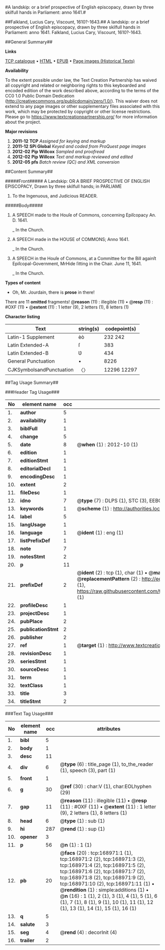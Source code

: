 #A landskip: or a brief prospective of English episcopacy, drawn by three skilfull hands in Parliament: anno 1641.#

##Falkland, Lucius Cary, Viscount, 1610?-1643.##
A landskip: or a brief prospective of English episcopacy, drawn by three skilfull hands in Parliament: anno 1641.
Falkland, Lucius Cary, Viscount, 1610?-1643.

##General Summary##

**Links**

[TCP catalogue](http://www.ota.ox.ac.uk/tcp/)  • 
[HTML](http://tei.it.ox.ac.uk/tcp/Texts-HTML/free/A88/A88612.html)  • 
[EPUB](http://tei.it.ox.ac.uk/tcp/Texts-EPUB/free/A88/A88612.epub) • 
[Page images (Historical Texts)](https://historicaltexts.jisc.ac.uk/eebo-99862902e)

**Availability**

To the extent possible under law, the Text Creation Partnership has waived all copyright and related or neighboring rights to this keyboarded and encoded edition of the work described above, according to the terms of the CC0 1.0 Public Domain Dedication (http://creativecommons.org/publicdomain/zero/1.0/). This waiver does not extend to any page images or other supplementary files associated with this work, which may be protected by copyright or other license restrictions. Please go to https://www.textcreationpartnership.org/ for more information about the project.

**Major revisions**

1. __2011-12__ __TCP__ *Assigned for keying and markup*
1. __2011-12__ __SPi Global__ *Keyed and coded from ProQuest page images*
1. __2012-02__ __Pip Willcox__ *Sampled and proofread*
1. __2012-02__ __Pip Willcox__ *Text and markup reviewed and edited*
1. __2012-05__ __pfs__ *Batch review (QC) and XML conversion*

##Content Summary##

#####Front#####
A Landskip: OR A BRIEF PROSPECTIVE OF ENGLISH EPISCOPACY, Drawn by three skilfull hands; in PARLIAME
1. To the Ingenuous, and Judicious READER.

#####Body#####

1. A SPEECH made to the Houſe of Commons, concerning Epiſcopacy An. D. 1641.

    _ In the Church.

1. A SPEECH made in the HOUSE of COMMONS; Anno 1641.

    _ In the Church.

1. A SPEECH in the Houſe of Commons, at a Committee for the Bill againſt Epiſcopal-Government, MrHide ſitting in the Chair. June 11, 1641.

    _ In the Church.

**Types of content**

  * Oh, Mr. Jourdain, there is **prose** in there!

There are 11 **omitted** fragments! 
 @__reason__ (11) : illegible (11)  •  @__resp__ (11) : #OXF (11)  •  @__extent__ (11) : 1 letter (9), 2 letters (1), 8 letters (1)

**Character listing**


|Text|string(s)|codepoint(s)|
|---|---|---|
|Latin-1 Supplement|èò|232 242|
|Latin Extended-A|ſ|383|
|Latin Extended-B|Ʋ|434|
|General Punctuation|•|8226|
|CJKSymbolsandPunctuation|〈〉|12296 12297|

##Tag Usage Summary##

###Header Tag Usage###

|No|element name|occ|attributes|
|---|---|---|---|
|1.|__author__|5||
|2.|__availability__|1||
|3.|__biblFull__|1||
|4.|__change__|5||
|5.|__date__|8| @__when__ (1) : 2012-10 (1)|
|6.|__edition__|1||
|7.|__editionStmt__|1||
|8.|__editorialDecl__|1||
|9.|__encodingDesc__|1||
|10.|__extent__|2||
|11.|__fileDesc__|1||
|12.|__idno__|7| @__type__ (7) : DLPS (1), STC (3), EEBO-CITATION (1), PROQUEST (1), VID (1)|
|13.|__keywords__|1| @__scheme__ (1) : http://authorities.loc.gov/ (1)|
|14.|__label__|5||
|15.|__langUsage__|1||
|16.|__language__|1| @__ident__ (1) : eng (1)|
|17.|__listPrefixDef__|1||
|18.|__note__|7||
|19.|__notesStmt__|2||
|20.|__p__|11||
|21.|__prefixDef__|2| @__ident__ (2) : tcp (1), char (1)  •  @__matchPattern__ (2) : ([0-9\-]+):([0-9IVX]+) (1), (.+) (1)  •  @__replacementPattern__ (2) : http://eebo.chadwyck.com/downloadtiff?vid=$1&page=$2 (1), https://raw.githubusercontent.com/textcreationpartnership/Texts/master/tcpchars.xml#$1 (1)|
|22.|__profileDesc__|1||
|23.|__projectDesc__|1||
|24.|__pubPlace__|2||
|25.|__publicationStmt__|2||
|26.|__publisher__|2||
|27.|__ref__|1| @__target__ (1) : http://www.textcreationpartnership.org/docs/. (1)|
|28.|__revisionDesc__|1||
|29.|__seriesStmt__|1||
|30.|__sourceDesc__|1||
|31.|__term__|1||
|32.|__textClass__|1||
|33.|__title__|3||
|34.|__titleStmt__|2||


###Text Tag Usage###

|No|element name|occ|attributes|
|---|---|---|---|
|1.|__bibl__|5||
|2.|__body__|1||
|3.|__desc__|11||
|4.|__div__|6| @__type__ (6) : title_page (1), to_the_reader (1), speech (3), part (1)|
|5.|__front__|1||
|6.|__g__|30| @__ref__ (30) : char:V (1), char:EOLhyphen (29)|
|7.|__gap__|11| @__reason__ (11) : illegible (11)  •  @__resp__ (11) : #OXF (11)  •  @__extent__ (11) : 1 letter (9), 2 letters (1), 8 letters (1)|
|8.|__head__|6| @__type__ (1) : sub (1)|
|9.|__hi__|287| @__rend__ (1) : sup (1)|
|10.|__opener__|3||
|11.|__p__|56| @__n__ (1) : 1 (1)|
|12.|__pb__|20| @__facs__ (20) : tcp:168971:1 (1), tcp:168971:2 (2), tcp:168971:3 (2), tcp:168971:4 (2), tcp:168971:5 (2), tcp:168971:6 (2), tcp:168971:7 (2), tcp:168971:8 (2), tcp:168971:9 (2), tcp:168971:10 (2), tcp:168971:11 (1)  •  @__rendition__ (1) : simple:additions (1)  •  @__n__ (16) : 1 (1), 2 (1), 3 (1), 4 (1), 5 (1), 6 (1), 7 (1), 8 (1), 9 (1), 10 (1), 11 (1), 12 (1), 13 (1), 14 (1), 15 (1), 16 (1)|
|13.|__q__|5||
|14.|__salute__|3||
|15.|__seg__|4| @__rend__ (4) : decorInit (4)|
|16.|__trailer__|2||
